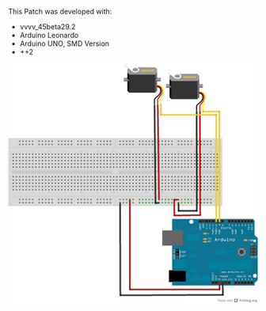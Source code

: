 This Patch was developed with:
* vvvv_45beta29.2
* Arduino Leonardo
* Arduino UNO, SMD Version
* ++2

![imagename](div/Servomotor.png)
